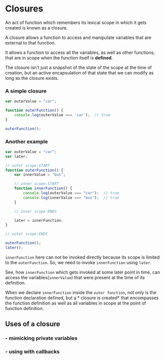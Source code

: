 # Closures

An act of function which remembers its lexical scope in which it gets created is known as a closure.

A closure allows a function to access and manipulate variables that are external to that function.

It allows a function to access all the variables, as well as other functions, that are in scope when the function itself
is **defined**.

The closure isn’t just a snapshot of the state of the scope at the time of creation, but an active encapsulation of that
state that we can modify as long as the closure exists.

### A simple closure

```javascript
var outerValue = "car";

function outerFunction() {
    console.log(outerValue === 'car');  // true
}

outerFunction();
```

### Another example

```javascript
var outerValue = "car";
var later;

// outer scope:START
function outerFunction() {
    var innerValue = "bus";

    // inner scope:START
    function innerFunction() {
        console.log(outerValue === "car");  // true
        console.log(innerValue === "bus");  // true
    }

    // inner scope:ENDS

    later = innerFunction;
}

// outer scope:ENDS

outerFunction();
later();    
```

`innerFunction` here can not be invoked directly because its scope is limited to the `outerFunction`. So, we need to
invoke `innerFunction` using `later`.

See, how `innerFunction` which gets invoked at some later point in time, can access the variables(`innerValue`) that
were present at the time of its definition.

When we declare `innerFunction` inside the `outer function`, not only is the function declaration defined, but a *
closure is created* that encompasses the function definition as well as all variables in scope at the point of function
definition.

## Uses of a closure

### - mimicking private variables

### - using with callbacks
